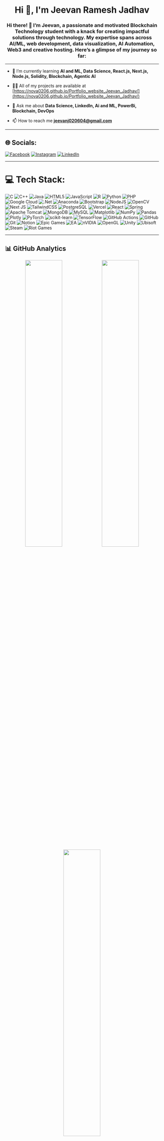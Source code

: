  <h1 align="center">Hi 👋, I'm Jeevan Ramesh Jadhav</h1>
<h3 align="center">Hi there! 👋 I’m Jeevan, a passionate and motivated Blockchain Technology student with a knack for creating impactful solutions through technology. My expertise spans across AI/ML, web development, data visualization, AI Automation, Web3 and creative hosting. Here’s a glimpse of my journey so far:</h3>

---

- 🌱 I’m currently learning **AI and ML, Data Science, React.js, Next.js, Node.js, Solidity, Blockchain, Agentic AI**

- 👨‍💻 All of my projects are available at [https://nova0206.github.io/Portfolio_website_Jeevan_Jadhav/](https://nova0206.github.io/Portfolio_website_Jeevan_Jadhav/)

- 💬 Ask me about **Data Science, LinkedIn, Ai and ML, PowerBi, Blockchain, DevOps**

- 📫 How to reach me **jeevanj020604@gmail.com**

---

## 🌐 Socials:
[![Facebook](https://img.shields.io/badge/Facebook-%231877F2.svg?logo=Facebook&logoColor=white)](https://www.facebook.com/jeevan.jadhav.3781) [![Instagram](https://img.shields.io/badge/Instagram-%23E4405F.svg?logo=Instagram&logoColor=white)](https://instagram.com/jeevan._jadhav._) [![LinkedIn](https://img.shields.io/badge/LinkedIn-%230077B5.svg?logo=linkedin&logoColor=white)](https://www.linkedin.com/in/jeevanjadhav02) 

---

# 💻 Tech Stack:
![C](https://img.shields.io/badge/c-%2300599C.svg?style=for-the-badge&logo=c&logoColor=white) ![C++](https://img.shields.io/badge/c++-%2300599C.svg?style=for-the-badge&logo=c%2B%2B&logoColor=white) ![Java](https://img.shields.io/badge/java-%23ED8B00.svg?style=for-the-badge&logo=openjdk&logoColor=white) ![HTML5](https://img.shields.io/badge/html5-%23E34F26.svg?style=for-the-badge&logo=html5&logoColor=white) ![JavaScript](https://img.shields.io/badge/javascript-%23323330.svg?style=for-the-badge&logo=javascript&logoColor=%23F7DF1E) ![R](https://img.shields.io/badge/r-%23276DC3.svg?style=for-the-badge&logo=r&logoColor=white) ![Python](https://img.shields.io/badge/python-3670A0?style=for-the-badge&logo=python&logoColor=ffdd54) ![PHP](https://img.shields.io/badge/php-%23777BB4.svg?style=for-the-badge&logo=php&logoColor=white) ![Google Cloud](https://img.shields.io/badge/GoogleCloud-%234285F4.svg?style=for-the-badge&logo=google-cloud&logoColor=white) ![.Net](https://img.shields.io/badge/.NET-5C2D91?style=for-the-badge&logo=.net&logoColor=white) ![Anaconda](https://img.shields.io/badge/Anaconda-%2344A833.svg?style=for-the-badge&logo=anaconda&logoColor=white) ![Bootstrap](https://img.shields.io/badge/bootstrap-%238511FA.svg?style=for-the-badge&logo=bootstrap&logoColor=white) ![NodeJS](https://img.shields.io/badge/node.js-6DA55F?style=for-the-badge&logo=node.js&logoColor=white) ![OpenCV](https://img.shields.io/badge/opencv-%23white.svg?style=for-the-badge&logo=opencv&logoColor=white) ![Next JS](https://img.shields.io/badge/next.js-000000?style=for-the-badge&logo=nextdotjs&logoColor=white) ![TailwindCSS](https://img.shields.io/badge/tailwindcss-0f172a?style=for-the-badge&logo=tailwindcss&logoColor=38bdf8) ![PostgreSQL](https://img.shields.io/badge/postgresql-1A1B27?style=for-the-badge&logo=postgresql&logoColor=336791) ![Vercel](https://img.shields.io/badge/vercel-000000?style=for-the-badge&logo=vercel&logoColor=white) ![React](https://img.shields.io/badge/react-%2320232a.svg?style=for-the-badge&logo=react&logoColor=%2361DAFB) ![Spring](https://img.shields.io/badge/spring-%236DB33F.svg?style=for-the-badge&logo=spring&logoColor=white) ![Apache Tomcat](https://img.shields.io/badge/apache%20tomcat-%23F8DC75.svg?style=for-the-badge&logo=apache-tomcat&logoColor=black) ![MongoDB](https://img.shields.io/badge/MongoDB-%234ea94b.svg?style=for-the-badge&logo=mongodb&logoColor=white) ![MySQL](https://img.shields.io/badge/mysql-4479A1.svg?style=for-the-badge&logo=mysql&logoColor=white) ![Matplotlib](https://img.shields.io/badge/Matplotlib-%23ffffff.svg?style=for-the-badge&logo=Matplotlib&logoColor=black) ![NumPy](https://img.shields.io/badge/numpy-%23013243.svg?style=for-the-badge&logo=numpy&logoColor=white) ![Pandas](https://img.shields.io/badge/pandas-%23150458.svg?style=for-the-badge&logo=pandas&logoColor=white) ![Plotly](https://img.shields.io/badge/Plotly-%233F4F75.svg?style=for-the-badge&logo=plotly&logoColor=white) ![PyTorch](https://img.shields.io/badge/PyTorch-%23EE4C2C.svg?style=for-the-badge&logo=PyTorch&logoColor=white) ![scikit-learn](https://img.shields.io/badge/scikit--learn-%23F7931E.svg?style=for-the-badge&logo=scikit-learn&logoColor=white) ![TensorFlow](https://img.shields.io/badge/TensorFlow-%23FF6F00.svg?style=for-the-badge&logo=TensorFlow&logoColor=white) ![GitHub Actions](https://img.shields.io/badge/github%20actions-%232671E5.svg?style=for-the-badge&logo=githubactions&logoColor=white) ![GitHub](https://img.shields.io/badge/github-%23121011.svg?style=for-the-badge&logo=github&logoColor=white) ![Git](https://img.shields.io/badge/git-%23F05033.svg?style=for-the-badge&logo=git&logoColor=white) ![Notion](https://img.shields.io/badge/Notion-%23000000.svg?style=for-the-badge&logo=notion&logoColor=white) ![Epic Games](https://img.shields.io/badge/epicgames-%23313131.svg?style=for-the-badge&logo=epicgames&logoColor=white) ![EA](https://img.shields.io/badge/ea-%23000000.svg?style=for-the-badge&logo=ea&logoColor=white) ![nVIDIA](https://img.shields.io/badge/nVIDIA-%2376B900.svg?style=for-the-badge&logo=nVIDIA&logoColor=white) ![OpenGL](https://img.shields.io/badge/OpenGL-white?logo=OpenGL&style=for-the-badge) ![Unity](https://img.shields.io/badge/unity-%23000000.svg?style=for-the-badge&logo=unity&logoColor=white) ![Ubisoft](https://img.shields.io/badge/Ubisoft-%23F5F5F5.svg?style=for-the-badge&logo=Ubisoft&logoColor=black) ![Steam](https://img.shields.io/badge/steam-%23000000.svg?style=for-the-badge&logo=steam&logoColor=white) ![Riot Games](https://img.shields.io/badge/riotgames-D32936.svg?style=for-the-badge&logo=riotgames&logoColor=white)

---

## 📊 GitHub Analytics  

<p align="center">
  <img width="49%" src="https://github-readme-stats.vercel.app/api?username=NOVA0206&theme=radical&hide_border=false&include_all_commits=true&count_private=true" />
  <img width="49%" src="https://github-readme-streak-stats.vercel.app?user=NOVA0206&theme=radical&hide_border=false" />
</p>

<p align="center">
  <img width="49%" src="https://github-readme-stats.vercel.app/api/top-langs/?username=NOVA0206&theme=radical&hide_border=false&layout=compact&langs_count=8" />
</p>

---

## 🏆 GitHub Trophies
![](https://github-profile-trophy.vercel.app/?username=NOVA0206&theme=radical&no-frame=false&no-bg=false&margin-w=4)

### ✍️ Random Dev Quote
![](https://quotes-github-readme.vercel.app/api?type=horizontal&theme=radical)

### 🔝 Top Contributed Repo
![](https://github-contributor-stats.vercel.app/api?username=NOVA0206&limit=5&theme=dark&combine_all_yearly_contributions=true)

---
[![](https://visitcount.itsvg.in/api?id=NOVA0206&icon=8&color=6)](https://visitcount.itsvg.in)

---

## ✨ Fun Add-ons  

- 🔥 **Profile Views Counter**  
  ![Profile Views](https://komarev.com/ghpvc/?username=NOVA0206&color=ff69b4&style=for-the-badge)

- 🎵 **Now Playing on Spotify**  
  ### 🌌 Favorite Track  
[![Racing into the Night](https://img.shields.io/badge/🎶%20Racing%20into%20the%20Night%20by%20YOASOBI-1DB954?style=for-the-badge&logo=spotify&logoColor=white)](https://open.spotify.com/track/3rT6cxdLjJBvQ3Y6d5JXlG)


---
